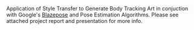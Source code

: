Application of Style Transfer to Generate Body Tracking Art in conjuction with Google's [Blazepose](https://ai.googleblog.com/2020/08/on-device-real-time-body-pose-tracking.html) and Pose Estimation Algorithms.
Please see attached project report and presentation for more info.
